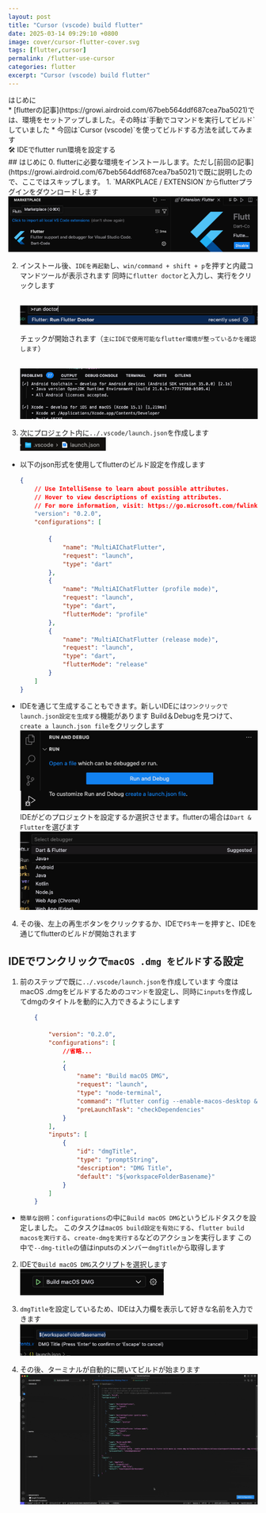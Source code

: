 ```yaml
---
layout: post
title: "Cursor (vscode) build flutter"
date: 2025-03-14 09:29:10 +0800
image: cover/cursor-flutter-cover.svg
tags: [flutter,cursor]
permalink: /flutter-use-cursor
categories: flutter
excerpt: "Cursor (vscode) build flutter"
---
```


<div class="c-border-main-title-2">はじめに</div>
* [flutterの記事](https://growi.airdroid.com/67beb564ddf687cea7ba5021)では、環境をセットアップしました。その時は`手動でコマンドを実行してビルド`していました
* 今回は`Cursor (vscode)`を使ってビルドする方法を試してみます

<div class="c-border-main-title-2">🛠 IDEでflutter run環境を設定する</div>
## はじめに
0. flutterに必要な環境をインストールします。ただし[前回の記事](https://growi.airdroid.com/67beb564ddf687cea7ba5021)で既に説明したので、ここではスキップします。
1. `MARKPLACE / EXTENSION`からflutterプラグインをダウンロードします<br>
<img src="/images/flutter/012.png" alt="flutter"><br>

2. インストール後、`IDEを再起動`し、`win/command + shift + p`を押すと内蔵コマンドツールが表示されます
   同時に`flutter doctor`と入力し、実行をクリックします

   <br><img src="/images/flutter/013.png" alt="flutter"><br>

   チェックが開始されます（`主にIDEで使用可能なflutter環境が整っているかを確認します`）

   <br><img src="/images/flutter/014.png" alt="flutter"><br>

3. 次にプロジェクト内に`../.vscode/launch.json`を作成します
   <br><img src="/images/flutter/015.png" alt="flutter"><br>
  - 以下のjson形式を使用してflutterのビルド設定を作成します
    ```json
    {
        // Use IntelliSense to learn about possible attributes.
        // Hover to view descriptions of existing attributes.
        // For more information, visit: https://go.microsoft.com/fwlink/?linkid=830387
        "version": "0.2.0",
        "configurations": [

            {
                "name": "MultiAIChatFlutter",
                "request": "launch",
                "type": "dart"
            },
            {
                "name": "MultiAIChatFlutter (profile mode)",
                "request": "launch",
                "type": "dart",
                "flutterMode": "profile"
            },
            {
                "name": "MultiAIChatFlutter (release mode)",
                "request": "launch",
                "type": "dart",
                "flutterMode": "release"
            }
        ]
    }
    ```

  - IDEを通じて生成することもできます。新しいIDEには`ワンクリックでlaunch.json設定を生成する`機能があります
    Build＆Debugを見つけて、`create a launch.json file`をクリックします
    <br><img src="/images/flutter/016.png" alt="flutter"><br>
    IDEがどのプロジェクトを設定するか選択させます。flutterの場合は`Dart & Flutter`を選びます
    <br><img src="/images/flutter/017.png" alt="flutter"><br>

4. その後、左上の再生ボタンをクリックするか、IDEで`F5`キーを押すと、IDEを通じてflutterのビルドが開始されます

## IDEでワンクリックで`macOS .dmg をビルド`する設定
1. 前のステップで既に`../.vscode/launch.json`を作成しています
   今度はmacOS .dmgをビルドするための`コマンド`を設定し、同時に`inputs`を作成してdmgのタイトルを動的に入力できるようにします

    ```json
        {

            "version": "0.2.0",
            "configurations": [
                //省略...
                , 
                {
                    "name": "Build macOS DMG",
                    "request": "launch",
                    "type": "node-terminal",
                    "command": "flutter config --enable-macos-desktop && flutter build macos && create-dmg build/macos/Build/Products/Release/${workspaceFolderBasename}.app --dmg-title=\"${input:dmgTitle}\" --overwrite",
                    "preLaunchTask": "checkDependencies"
                }
            ],
            "inputs": [
                {
                    "id": "dmgTitle",
                    "type": "promptString",
                    "description": "DMG Title",
                    "default": "${workspaceFolderBasename}"
                }
            ]
        }
    ```

  - `簡単な説明`：`configurations`の中に`Build macOS DMG`というビルドタスクを設定しました。
    このタスクは`macOS build設定を有効にする`、`flutter build macosを実行する`、`create-dmgを実行する`などのアクションを実行します
    この中で`--dmg-title`の値はinputsのメンバー`dmgTitle`から取得します

2. IDEで`Build macOS DMG`スクリプトを選択します
   <br><img src="/images/flutter/018.png" alt="flutter"><br>

3. `dmgTitle`を設定しているため、IDEは入力欄を表示して好きな名前を入力できます
   <br><img src="/images/flutter/019.png" alt="flutter"><br>

4. その後、ターミナルが自動的に開いてビルドが始まります
   <br><img src="/images/flutter/020.gif" alt="flutter"><br> 